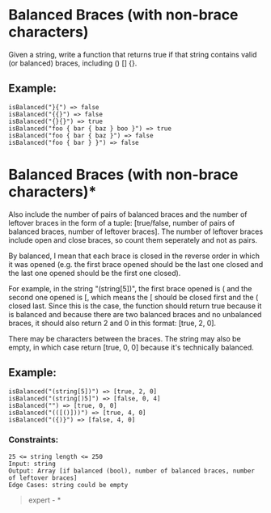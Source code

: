 # Balanced Braces (with non-brace characters)

Given a string, write a function that returns true if that string contains valid (or balanced) braces, including () [] {}.

## Example:

```
isBalanced("}{") => false
isBalanced("{{}") => false
isBalanced("{}{}") => true
isBalanced("foo { bar { baz } boo }") => true
isBalanced("foo { bar { baz }") => false
isBalanced("foo { bar } }") => false
```
# Balanced Braces (with non-brace characters)*
Also include the number of pairs of balanced braces and the number of leftover braces in the form of a tuple: [true/false, number of pairs of balanced braces, number of leftover braces]. The number of leftover braces include open and close braces, so count them seperately and not as pairs.

By balanced, I mean that each brace is closed in the reverse order in which it was opened (e.g. the first brace opened should be the last one closed and the last one opened should be the first one closed).

For example, in the string "(string[5])", the first brace opened is ( and the second one opened is [, which means the [ should be closed first and the ( closed last. Since this is the case, the function should return true because it is balanced and because there are two balanced braces and no unbalanced braces, it should also return 2 and 0 in this format: [true, 2, 0].

There may be characters between the braces. The string may also be empty, in which case return [true, 0, 0] because it's technically balanced.

## Example:

```
isBalanced("(string[5])") => [true, 2, 0]
isBalanced("(string[)5]") => [false, 0, 4]
isBalanced("") => [true, 0, 0]
isBalanced("(([()]))") => [true, 4, 0]
isBalanced("({)}") => [false, 4, 0]
```

### Constraints:

```
25 <= string length <= 250
Input: string
Output: Array [if balanced (bool), number of balanced braces, number of leftover braces]
Edge Cases: string could be empty
```

> expert - *